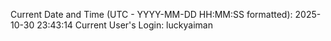 Current Date and Time (UTC - YYYY-MM-DD HH:MM:SS formatted): 2025-10-30 23:43:14
Current User's Login: luckyaiman
